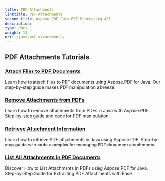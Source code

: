 ```yaml
---
title: PDF Attachments
linktitle: PDF Attachments
second_title: Aspose.PDF Java PDF Processing API
description: 
type: docs
weight: 11
url: /java/pdf-attachments/
---
```


## PDF Attachments Tutorials
### [Attach Files to PDF Documents](./attach-files-pdf-documents/)
Learn how to attach files to PDF documents using Aspose.PDF for Java. Our step-by-step guide makes PDF manipulation a breeze.
### [Remove Attachments from PDFs](./remove-attachments-from-pdfs/)
Learn how to remove attachments from PDFs in Java with Aspose.PDF. Step-by-step guide and code for PDF manipulation.
### [Retrieve Attachment Information](./retrieve-attachment-information/)
Learn how to retrieve PDF attachments in Java using Aspose.PDF. Step-by-step guide with code examples for managing PDF document attachments.
### [List All Attachments in PDF Documents](./list-all-attachments-pdf-documents/)
Discover How to List Attachments in PDFs using Aspose.PDF for Java. Step-by-Step Guide for Extracting PDF Attachments with Ease.
